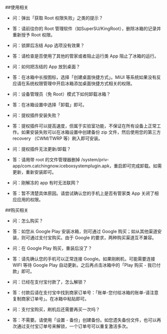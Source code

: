 ##使用相关

- 问：弹出「获取 Root 权限失败」之类的提示？
- 答：请前往你的 Root 管理软件（如SuperSU/KingRoot），删除冰箱的记录并重新授予 Root 权限。


- 问：锁屏后冻结 App 选项没有效果？
- 答：请检查是否使用了其他的管家或者阻止运行类 App 阻止了冰箱的运行。


- 问：如何把冻结的 App 放到桌面？
- 答：在冰箱中长按图标，选择「创建桌面快捷方式」。MIUI 等系统如果没有反应请在系统权限管理中开启冰箱添加桌面快捷方式相关的权限。


- 问：设备管理员（免 Root）模式下如何卸载冰箱？
- 答：在冰箱设置中选择「卸载」即可。

- 问：提权插件安装失败？
- 答：提权插件可以提高速度，但属于实验室功能，不保证在所有设备上正常工作。如果安装失败可以在冰箱设置中创建备份 zip 文件，然后使用您的第三方 recovery （CWM/TWRP 等）刷入即可安装。

- 问：提权插件无法更新/卸载？
- 答：请用带 root 的文件管理器删掉 /system/priv-app/com.catchingnow.iceboxsystemplugin.apk，重启即可完成卸载。如需更新，重新安装即可。

- 问：刚解冻的 app 有时无法联网？
- 答：暂不清楚具体原因。请尝试确认您的手机上是否有管家类 App 关闭了相应应用的权限。

##购买相关

- 问：怎么购买？
- 答：如您从 Google Play 安装冰箱，则可通过 Google 购买；如从其他渠道安装，则可通过支付宝购买。由于 Google 的要求，两种购买渠道互不兼容。


- 问：在 Google Play 购买，重装后没了？
- 答：请先确认您的手机可以正常连接 Google。如果刚刷机，可能需要连接 WIFI 等待 Google Play 自动更新。之后再点击冰箱中的「Play 购买 - 我已付款」即可。


- 问：已经在支付宝付款了，怎么解锁？
- 答：付款后请在支付宝中找到商家订单号：「账单-您付给冰箱的账单-请注意复制商家订单号」。在冰箱中粘贴即可。


- 问：支付宝购买，刷机后还需要再买一次吗？
- 答：不需要。请使用「设置 - 备份」创建备份。如您遗失备份文件，也可以再次通过支付宝订单号来解锁，一个订单号可以重复激活多次。

